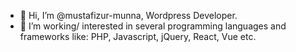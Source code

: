 - 👋 Hi, I’m @mustafizur-munna, Wordpress Developer.
- 👀 I’m working/ interested in several programming languages and frameworks like: PHP, Javascript, jQuery, React, Vue etc.
